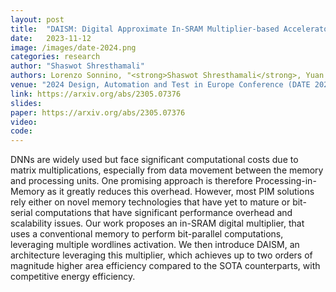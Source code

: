 ```yaml
---
layout: post
title:  "DAISM: Digital Approximate In-SRAM Multiplier-based Accelerator for DNN Training and Inference (to be published)"
date:   2023-11-12
image: /images/date-2024.png
categories: research
author: "Shaswot Shresthamali"
authors: Lorenzo Sonnino, "<strong>Shaswot Shresthamali</strong>, Yuan He, and Masaaki Kondo"
venue: "2024 Design, Automation and Test in Europe Conference (DATE 2024)"
link: https://arxiv.org/abs/2305.07376
slides:
paper: https://arxiv.org/abs/2305.07376
video: 
code:
---
```

DNNs are widely used but face significant computational costs due to matrix multiplications, especially from data movement between the memory and processing units. One promising approach is therefore Processing-in-Memory as it greatly reduces this overhead. However, most PIM solutions rely either on novel memory technologies that have yet to mature or bit-serial computations that have significant performance overhead and scalability issues. Our work proposes an in-SRAM digital multiplier, that uses a conventional memory to perform bit-parallel computations, leveraging multiple wordlines activation. We then introduce DAISM, an architecture leveraging this multiplier, which achieves up to two orders of magnitude higher area efficiency compared to the SOTA counterparts, with competitive energy efficiency.
